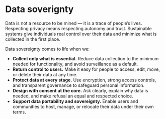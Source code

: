 # Data soverignty

Data is not a resource to be mined — it is a trace of people’s lives. Respecting privacy means respecting autonomy and trust. Sustainable systems give individuals real control over their data and minimize what is collected in the first place.

Data sovereignty comes to life when we:

- **Collect only what is essential.** Reduce data collection to the minimum needed for functionality, and avoid surveillance as a default.
- **Return control to users.** Make it easy for people to access, edit, move, or delete their data at any time.
- **Protect data at every stage.** Use encryption, strong access controls, and transparent governance to safeguard personal information.
- **Design with consent at the core.** Ask clearly, explain why data is needed, and make refusal an equal and respected choice.
- **Support data portability and sovereignty.** Enable users and communities to host, manage, or relocate their data under their own terms.
